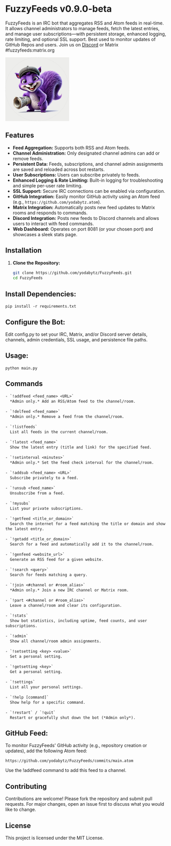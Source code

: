 # FuzzyFeeds v0.9.0-beta

FuzzyFeeds is an IRC bot that aggregates RSS and Atom feeds in real-time. It allows channel administrators to manage feeds, fetch the latest entries, and manage user subscriptions—with persistent storage, enhanced logging, rate limiting, and optional SSL support. Best used to monitor updates of GitHub Repos and users. Join us on [Discord](https://discord.gg/GWMetSSk) or Matrix #fuzzyfeeds:matrix.org

<img src="https://raw.githubusercontent.com/yodabytz/FuzzyFeeds/refs/heads/main/fuzzyfeeds-logo-sm.png" alt="FuzzyFeeds" width="200" height="200">

## Features

- **Feed Aggregation:** Supports both RSS and Atom feeds.
- **Channel Administration:** Only designated channel admins can add or remove feeds.
- **Persistent Data:** Feeds, subscriptions, and channel admin assignments are saved and reloaded across bot restarts.
- **User Subscriptions:** Users can subscribe privately to feeds.
- **Enhanced Logging & Rate Limiting:** Built-in logging for troubleshooting and simple per-user rate limiting.
- **SSL Support:** Secure IRC connections can be enabled via configuration.
- **GitHub Integration:** Easily monitor GitHub activity using an Atom feed (e.g., `https://github.com/yodabytz.atom`).
- **Matrix Integration:** Automatically posts new feed updates to Matrix rooms and responds to commands.
- **Discord Integration:** Posts new feeds to Discord channels and allows users to interact with feed commands.
- **Web Dashboard:** Operates on port 8081 (or your chosen port) and showcases a sleek stats page.

## Installation

1. **Clone the Repository:**

   ```bash
   git clone https://github.com/yodabytz/FuzzyFeeds.git
   cd FuzzyFeeds

## Install Dependencies:

```
pip install -r requirements.txt
```

## Configure the Bot:
Edit config.py to set your IRC, Matrix, and/or Discord server details, channels, admin credentials, SSL usage, and persistence file paths.

## Usage:
```
python main.py
```

## Commands
```
- `!addfeed <feed_name> <URL>`  
  *Admin only.* Add an RSS/Atom feed to the channel/room.

- `!delfeed <feed_name>`  
  *Admin only.* Remove a feed from the channel/room.

- `!listfeeds`  
  List all feeds in the current channel/room.

- `!latest <feed_name>`  
  Show the latest entry (title and link) for the specified feed.

- `!setinterval <minutes>`  
  *Admin only.* Set the feed check interval for the channel/room.

- `!addsub <feed_name> <URL>`  
  Subscribe privately to a feed.

- `!unsub <feed_name>`  
  Unsubscribe from a feed.

- `!mysubs`  
  List your private subscriptions.

- `!getfeed <title_or_domain>`  
  Search the internet for a feed matching the title or domain and show the latest entry.

- `!getadd <title_or_domain>`  
  Search for a feed and automatically add it to the channel/room.

- `!genfeed <website_url>`  
  Generate an RSS feed for a given website.

- `!search <query>`  
  Search for feeds matching a query.

- `!join <#channel or #room_alias>`  
  *Admin only.* Join a new IRC channel or Matrix room.

- `!part <#channel or #room_alias>`  
  Leave a channel/room and clear its configuration.

- `!stats`  
  Show bot statistics, including uptime, feed counts, and user subscriptions.

- `!admin`  
  Show all channel/room admin assignments.

- `!setsetting <key> <value>`  
  Set a personal setting.

- `!getsetting <key>`  
  Get a personal setting.

- `!settings`  
  List all your personal settings.

- `!help [command]`  
  Show help for a specific command.

- `!restart` / `!quit`  
  Restart or gracefully shut down the bot (*Admin only*).
```

## GitHub Feed:
To monitor FuzzyFeeds' GitHub activity (e.g., repository creation or updates), add the following Atom feed:
```
https://github.com/yodabytz/FuzzyFeeds/commits/main.atom
```
Use the !addfeed command to add this feed to a channel.

## Contributing
Contributions are welcome! Please fork the repository and submit pull requests. For major changes, open an issue first to discuss what you would like to change.

## License
This project is licensed under the MIT License.

